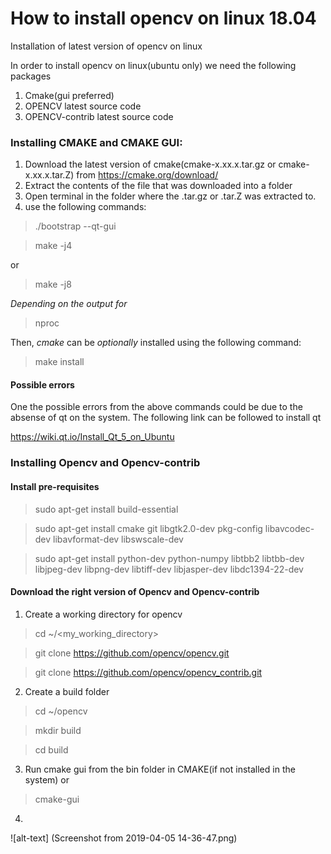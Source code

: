 # How to install opencv on linux 18.04
Installation of latest version of opencv on linux

In order to install opencv on linux(ubuntu only) we need the following packages

1. Cmake(gui preferred)
2. OPENCV latest source code
3. OPENCV-contrib latest source code

### Installing CMAKE and CMAKE GUI:

1. Download the latest version of cmake(cmake-x.xx.x.tar.gz or cmake-x.xx.x.tar.Z) from  https://cmake.org/download/
2. Extract the contents of the file that was downloaded into a folder
3. Open terminal in the folder where the .tar.gz or .tar.Z was extracted to.
4. use the following commands: 
>./bootstrap --qt-gui

>make -j4

or

>make -j8

*Depending on the output for*
>nproc

Then, *cmake* can be *optionally* installed using the following command:
>make install 
        
#### Possible errors
One the possible errors from the above commands could be due to the absense of qt on the system. The following link can be followed to install qt 

https://wiki.qt.io/Install_Qt_5_on_Ubuntu

### Installing Opencv and Opencv-contrib

#### Install pre-requisites

>sudo apt-get install build-essential

>sudo apt-get install cmake git libgtk2.0-dev pkg-config libavcodec-dev libavformat-dev libswscale-dev

>sudo apt-get install python-dev python-numpy libtbb2 libtbb-dev libjpeg-dev libpng-dev libtiff-dev libjasper-dev libdc1394-22-dev

#### Download the right version of Opencv and Opencv-contrib
1. Create a working directory for opencv

>cd ~/<my_working_directory>

>git clone https://github.com/opencv/opencv.git

>git clone https://github.com/opencv/opencv_contrib.git

2. Create a build folder 

>cd ~/opencv

>mkdir build

>cd build

3. Run cmake gui from the bin folder in CMAKE(if not installed in the system) or  

>cmake-gui

4. 
![alt-text] (Screenshot from 2019-04-05 14-36-47.png)

